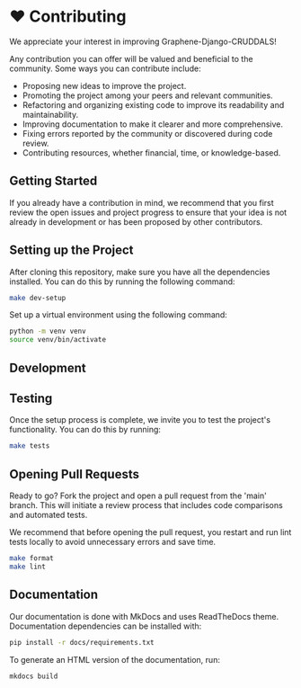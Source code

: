 # ❤️ Contributing

We appreciate your interest in improving Graphene-Django-CRUDDALS!

Any contribution you can offer will be valued and beneficial to the community. Some ways you can contribute include:

- Proposing new ideas to improve the project.
- Promoting the project among your peers and relevant communities.
- Refactoring and organizing existing code to improve its readability and maintainability.
- Improving documentation to make it clearer and more comprehensive.
- Fixing errors reported by the community or discovered during code review.
- Contributing resources, whether financial, time, or knowledge-based.

## Getting Started

If you already have a contribution in mind, we recommend that you first review the open issues and project progress to ensure that your idea is not already in development or has been proposed by other contributors.

## Setting up the Project

After cloning this repository, make sure you have all the dependencies installed. You can do this by running the following command:
  

```sh
make dev-setup
```

Set up a virtual environment using the following command:

```sh
python -m venv venv
source venv/bin/activate
```

## Development



## Testing

Once the setup process is complete, we invite you to test the project's functionality. You can do this by running:

```sh
make tests
```

## Opening Pull Requests

Ready to go? Fork the project and open a pull request from the 'main' branch. This will initiate a review process that includes code comparisons and automated tests.

We recommend that before opening the pull request, you restart and run lint tests locally to avoid unnecessary errors and save time.

```sh
make format
make lint
```

## Documentation

Our documentation is done with MkDocs and uses ReadTheDocs theme. Documentation dependencies can be installed with:

```sh
pip install -r docs/requirements.txt
```

To generate an HTML version of the documentation, run:

```sh
mkdocs build
```






